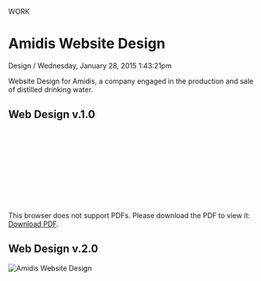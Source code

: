 <p class="type">WORK</p>

# Amidis Website Design

<p class="meta">Design  /  Wednesday, January 28, 2015 1:43:21pm</p>

Website Design for Amidis, a company engaged in the production and sale of distilled drinking water.

## Web Design v.1.0

<object data="https://farooq-agent.web.app/assets/images/works/details/100-amidis-website-design/Amidis-Website_Design-Pages-Proposal.pdf" type="application/pdf" width="" height="">
    <embed src="https://farooq-agent.web.app/assets/images/works/details/100-amidis-website-design/Amidis-Website_Design-Pages-Proposal.pdf">
        <p>This browser does not support PDFs. Please download the PDF to view it: <a href="https://farooq-agent.web.app/assets/images/works/details/100-amidis-website-design/Amidis-Website_Design-Pages-Proposal.pdf" target="_blank">Download PDF</a>.</p>
    </embed>
</object>

## Web Design v.2.0

![Amidis Website Design](https://farooq-agent.web.app/assets/images/works/details/100-amidis-website-design/Amidis-Web_Design-small_desktop-home-slide-1.jpg)
